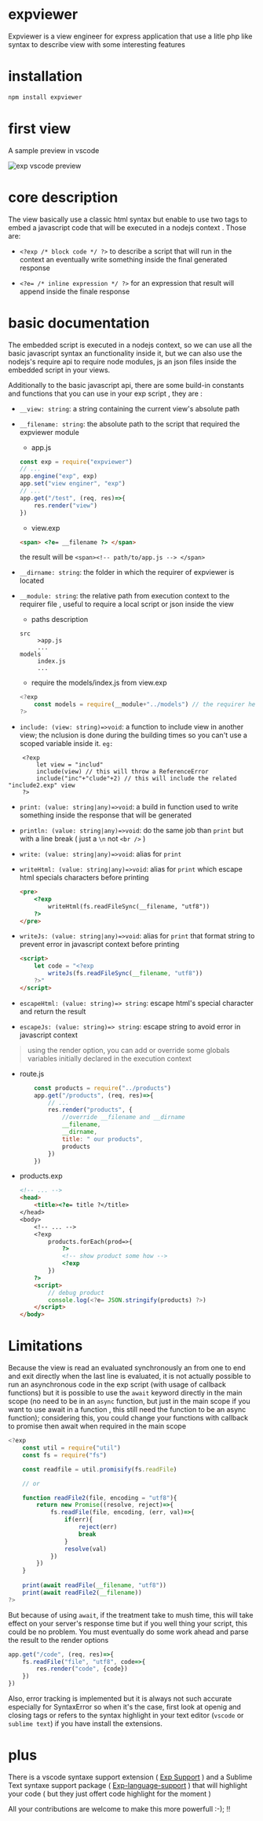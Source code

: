 # expviewer

Expviewer is a view engineer for express application that use a litle php like syntax to 
describe view with some interesting features

# installation

```sh
npm install expviewer
```

# first view
A sample preview in vscode

<img src="./preview.png" alt="exp vscode preview" />

# core description

The view basically use a classic html syntax but enable to use two tags to embed a javascript code that will be executed in a nodejs context .
Those are: 

* `<?exp /* block code */ ?>` to describe a script that will run in the context an eventually 
write something inside the final generated response

* `<?e= /* inline expression */ ?>` for an expression that result will append inside the finale 
response

# basic documentation

The embedded script is executed in a nodejs context, so we can use all the basic javascript syntax an functionality inside it, but we can also use the nodejs's require api to require node modules, js an json files inside the embedded script in your views.

Additionally to the basic javascript api, there are some build-in constants and functions that you can use in your exp script , they are :

* `__view: string`: a string containing the current view's absolute path 

* `__filename: string`: the absolute path to the script that required the expviewer module
    * app.js
    ```js
    const exp = require("expviewer")
    // ...
    app.engine("exp", exp)
    app.set("view enginer", "exp")
    // ...
    app.get("/test", (req, res)=>{
        res.render("view")
    })
    ```
    * view.exp
    ```html
    <span> <?e= __filename ?> </span>
    ```
    the result will be `<span><!-- path/to/app.js --> </span>`

* `__dirname: string`: the folder in which the requirer of expviewer is located

* `__module: string`: the relative path from execution context to the requirer file , useful to require a local script or json inside the view 
    * paths description
    ```
    src
         >app.js
         ...
    models
         index.js
         ...
    ```
    * require the models/index.js from view.exp
    ```js
    <?exp 
        const models = require(__module+"../models") // the requirer here is app.js 
    ?>
    ```

* `include: (view: string)=>void`: a function to include  view in another view; the nclusion is done during the building times so you can't use a scoped variable inside it. `eg:` 
```
    <?exp
        let view = "includ"
        include(view) // this will throw a ReferenceError
        include("inc"+"clude"+2) // this will include the related "include2.exp" view
    ?>
```

* `print: (value: string|any)=>void`: a build in function used to write something inside the response that will be generated

* `println: (value: string|any)=>void`: do the same job than `print` but with a line break ( just a `\n` not `<br />` )

* `write: (value: string|any)=>void`: alias for `print`

* `writeHtml: (value: string|any)=>void`: alias for `print` which escape html specials characters before printing
    ```html
    <pre>
        <?exp
            writeHtml(fs.readFileSync(__filename, "utf8"))
        ?>
    </pre>
    ```

* `writeJs: (value: string|any)=>void`: alias for `print` that format string to prevent error in javascript context before printing
    ```html
    <script>
        let code = "<?exp
            writeJs(fs.readFileSync(__filename, "utf8"))
        ?>"
    </script>
    ```

* `escapeHtml: (value: string)=> string`: escape html's special character and return the result

* `escapeJs: (value: string)=> string`: escape string to avoid error in javascript context

> using the render option, you can add or override some globals variables initially declared in the execution context

* route.js
    ```js
        const products = require("../products")
        app.get("/products", (req, res)=>{
            // ...
            res.render("products", {
                //override __filename and __dirname
                __filename,
                __dirname,
                title: " our products",
                products
            })
        })
    ```
* products.exp
    ```html
    <!-- ... -->
    <head>
        <title><?e= title ?</title>
    </head>
    <body>
        <!-- ... -->
        <?exp 
            products.forEach(prod=>{
                ?>
                <!-- show product some how -->
                <?exp
            })
        ?>
        <script>
            // debug product
            console.log(<?e= JSON.stringify(products) ?>)
        </script>
    </body>
    ```

# Limitations 

Because the view is read an evaluated synchronously an from one to end and exit directly when the last line is evaluated, it is not actually possible to run an asynchronous code in the exp script (with usage of callback functions) but it is possible to use the `await` keyword directly in the main scope (no need to be in an `async` function, but just in the main scope if you want to use await in a function , this still need the function to be an async function); considering this, you could change your functions with callback to promise then await when required in the main scope
```js
<?exp
    const util = require("util")
    const fs = require("fs")

    const readfile = util.promisify(fs.readFile)

    // or

    function readFile2(file, encoding = "utf8"){
        return new Promise((resolve, reject)=>{
            fs.readFile(file, encoding, (err, val)=>{
                if(err){
                    reject(err)
                    break
                }
                resolve(val)
            })
        })
    }
    
    print(await readFile(__filename, "utf8"))
    print(await readFile2(__filename))
?>
```
But because of using `await`, if the treatment take to mush time, this will take effect on your server's response time but if you well thing your script, this could be no problem. You must eventually do some work ahead and parse the result to the render options
```js
app.get("/code", (req, res)=>{
    fs.readFile("file", "utf8", code=>{
        res.render("code", {code})
    })
})
```
Also, error tracking is implemented but it is always not such accurate especially for SyntaxError
so when it's the case, first look at openig and closing tags or refers to the syntax highlight in your text editor (`vscode` or `sublime text`) if you have install the extensions.

# plus

There is a vscode syntaxe support extension ( [Exp Support](https://marketplace.visualstudio.com/items?itemName=luckynems.exp-vscode-support&ssr=false#overview) ) and a Sublime Text syntaxe support package ( [Exp-language-support](https://github.com/dev-univers/Exp-language-support) ) that will highlight your code ( but they just offert code highlight for the moment )

All your contributions are welcome to make this more powerfull :-); !!